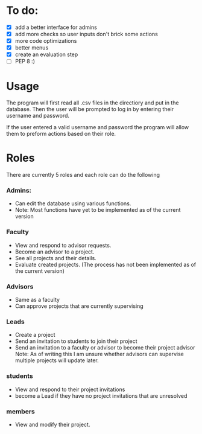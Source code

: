 # To do:
- [x] add a better interface for admins
- [x] add more checks so user inputs don't brick some actions
- [x] more code optimizations
- [x] better menus
- [x] create an evaluation step
- [ ] PEP 8 :)

# Usage
The program will first read all .csv files in the directiory and put in 
the database.
Then the user will be prompted to log in by
entering their username and password.

If the user entered a valid username and password the program will allow them
to preform actions based on their role.

# Roles
There are currently 5 roles and each role can do the following

### Admins:

- Can edit the database using various functions.
- Note: Most functions have yet to be implemented as of the current version

### Faculty

- View and respond to advisor requests.
- Become an advisor to a project.
- See all projects and their details.
- Evaluate created projects. (The process has not been implemented 
as of the current version)

### Advisors

- Same as a faculty
- Can approve projects that are currently supervising

### Leads

- Create a project
- Send an invitation to students to join their project
- Send an invitation to a faculty or advisor to become their project advisor
Note: As of writing this I am unsure whether advisors can supervise multiple
projects will update later.

### students

- View and respond to their project invitations
- become a Lead if they have no project invitations that are
unresolved

### members

- View and modify their project.


